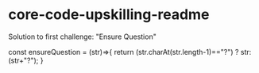 # core-code-upskilling-readme


Solution to first challenge: "Ensure Question"

const ensureQuestion = (str)=>{
    return (str.charAt(str.length-1)=="?") ? str:(str+"?");
}
